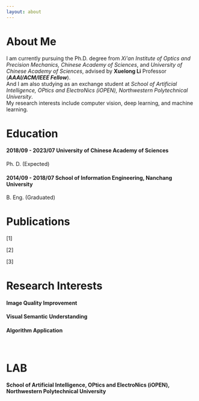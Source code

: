 ```yaml
---
layout: about 
---
```


# About Me

I am currently pursuing the Ph.D. degree from _Xi'an Institute of Optics and Precision Mechanics, Chinese Academy of Sciences_, and _University of Chinese Academy of Sciences_, advised by __Xuelong Li__ Professor (___AAAI/ACM/IEEE Fellow___). <br/>
And I am also studying as an exchange student at _School of Artificial Intelligence, OPtics and ElectroNics (iOPEN), Northwestern Polytechnical University_. <br/>
My research interests include computer vision, deep learning, and machine learning. 
<br/>

# Education

#### 2018/09 - 2023/07    University of Chinese Academy of Sciences 
Ph. D. (Expected)
#### 2014/09 - 2018/07    School of Information Engineering, Nanchang University
B. Eng. (Graduated)
<br/>

# Publications

[1]  <br/>

[2]  <br/>

[3] 
<br/>

# Research Interests

#### Image Quality Improvement
#### Visual Semantic Understanding
#### Algorithm Application
<br/>

# LAB
#### School of Artificial Intelligence, OPtics and ElectroNics (iOPEN), Northwestern Polytechnical University
<br/>
